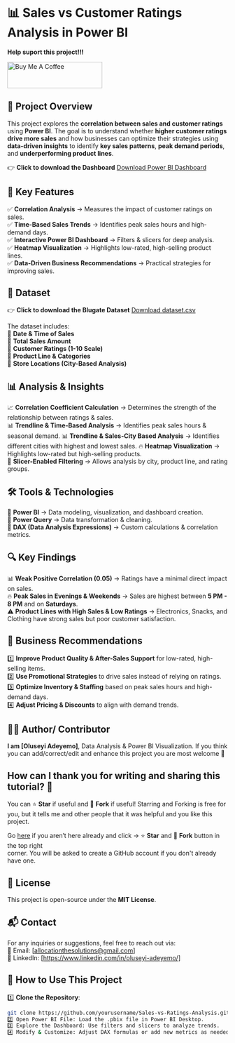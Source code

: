 # 📊 Sales vs Customer Ratings Analysis in Power BI  

**Help suport this project!!!**

<a href="https://www.buymeacoffee.com/seyiphysica" target="_blank"><img src="https://cdn.buymeacoffee.com/buttons/v2/default-yellow.png" alt="Buy Me A Coffee" style="height: 60px !important;width: 217px !important;" ></a>

## 📌 Project Overview  
This project explores the **correlation between sales and customer ratings** using **Power BI**. The goal is to understand whether **higher customer ratings drive more sales** and how businesses can optimize their strategies using **data-driven insights** to identify **key sales patterns**, **peak demand periods**, and **underperforming product lines**.
 
 👉 **Click to download the Dashboard**
[Download Power BI Dashboard](https://github.com/Seyigate/Sales-vs-Customer-Ratings-Analysis-in-Power-BI/blob/main/POWER%20BI%20DASHBOARD.JPG)

## 🚀 Key Features  
✅ **Correlation Analysis** → Measures the impact of customer ratings on sales.  
✅ **Time-Based Sales Trends** → Identifies peak sales hours and high-demand days.  
✅ **Interactive Power BI Dashboard** → Filters & slicers for deep analysis.  
✅ **Heatmap Visualization** → Highlights low-rated, high-selling product lines.  
✅ **Data-Driven Business Recommendations** → Practical strategies for improving sales.  

## 📁 Dataset
👉 **Click to download the Blugate Dataset**   [Download dataset.csv](https://github.com/Seyigate/Sales-vs-Customer-Ratings-Analysis-in-Power-BI/blob/11dee903c9053f46b71963ddf1e7b1896ed3436e/Bluegate%20Supermarket%20Dataset.csv)

The dataset includes:  
📌 **Date & Time of Sales**  
📌 **Total Sales Amount**  
📌 **Customer Ratings (1-10 Scale)**  
📌 **Product Line & Categories**  
📌 **Store Locations (City-Based Analysis)**  

## 📊 Analysis & Insights  
📈 **Correlation Coefficient Calculation** → Determines the strength of the relationship between ratings & sales.  
📊 **Trendline & Time-Based Analysis** → Identifies peak sales hours & seasonal demand.
📊 **Trendline & Sales-City Based Analysis** → Identifies different cities with highest and lowest sales.
🔥 **Heatmap Visualization** → Highlights low-rated but high-selling products.  
🎯 **Slicer-Enabled Filtering** → Allows analysis by city, product line, and rating groups.  

## 🛠️ Tools & Technologies  
🔹 **Power BI** → Data modeling, visualization, and dashboard creation.  
🔹 **Power Query** → Data transformation & cleaning.  
🔹 **DAX (Data Analysis Expressions)** → Custom calculations & correlation metrics.

## 🔍 Key Findings  
📊 **Weak Positive Correlation (0.05)** → Ratings have a minimal direct impact on sales.  
🔥 **Peak Sales in Evenings & Weekends** → Sales are highest between **5 PM - 8 PM** and on **Saturdays**.  
⚠️ **Product Lines with High Sales & Low Ratings** → Electronics, Snacks, and Clothing have strong sales but poor customer satisfaction.  

## 📢 Business Recommendations  
1️⃣ **Improve Product Quality & After-Sales Support** for low-rated, high-selling items.  
2️⃣ **Use Promotional Strategies** to drive sales instead of relying on ratings.  
3️⃣ **Optimize Inventory & Staffing** based on peak sales hours and high-demand days.  
4️⃣ **Adjust Pricing & Discounts** to align with demand trends.  

## 👨‍💻 Author/ Contributor 
   **I am [Oluseyi Adeyemo]**, Data Analysis & Power BI Visualization. If you think you can add/correct/edit and enhance this project you are most welcome 🙏
   
   ## How can I thank you for writing and sharing this tutorial? 🌷
   You can ⭐ **Star** if useful and 🍴 **Fork** if useful! Starring and Forking is free for you, but it tells me and other people that it was helpful and you like this project.

   Go [here](https://github.com/Seyigate/Sales-vs-Customer-Ratings-Analysis-in-Power-BI) if you aren’t here already and click → ⭐ **Star** and 🍴 **Fork** button in the top right    
   corner. You will be asked to create a GitHub account if you don't already have one.
   
## 📝 License  
This project is open-source under the **MIT License**.  

## 📬 Contact  
For any inquiries or suggestions, feel free to reach out via:  
📧 Email: [allocationthesolutions@gmail.com]  
📌 LinkedIn: [https://www.linkedin.com/in/oluseyi-adeyemo/] 

## 📌 How to Use This Project  
1️⃣ **Clone the Repository**: 
```sh
git clone https://github.com/yourusername/Sales-vs-Ratings-Analysis.git
2️⃣ Open Power BI File: Load the .pbix file in Power BI Desktop.
3️⃣ Explore the Dashboard: Use filters and slicers to analyze trends.
4️⃣ Modify & Customize: Adjust DAX formulas or add new metrics as needed.



